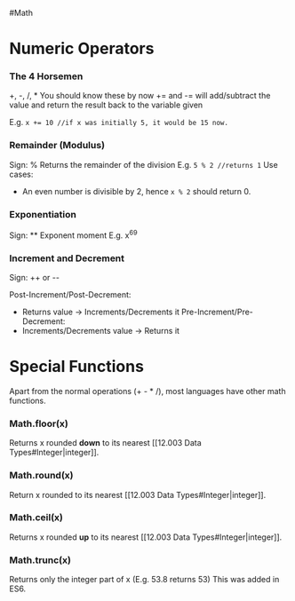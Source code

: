 #Math
# Numeric Operators

### The 4 Horsemen
+, -, /, * You should know these by now
+= and -= will add/subtract the value and return the result back to the variable given

E.g. `x += 10 //if x was initially 5, it would be 15 now.`
### Remainder (Modulus)
Sign: %
Returns the remainder of the division
E.g.
`5 % 2 //returns 1`
Use cases:
- An even number is divisible by 2, hence `x % 2` should return 0.
### Exponentiation
Sign: **
Exponent moment
E.g. x$^6$$^9$
### Increment and Decrement
Sign: ++ or --

Post-Increment/Post-Decrement:
- Returns value -> Increments/Decrements it
Pre-Increment/Pre-Decrement:
- Increments/Decrements value -> Returns it


# Special Functions
Apart from the normal operations (+ - * /), most languages have other math functions.

### Math.floor(x)
Returns x rounded **down** to its nearest [[12.003 Data Types#Integer|integer]].

### Math.round(x)
Return x rounded to its nearest [[12.003 Data Types#Integer|integer]].

### Math.ceil(x)
Returns x rounded **up** to its nearest [[12.003 Data Types#Integer|integer]].

### Math.trunc(x)
Returns only the integer part of x (E.g. 53.8 returns 53)
This was added in ES6.
